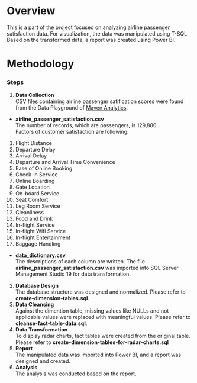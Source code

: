# Overview
This is a part of the project focused on analyzing airline passenger satisfaction data. For visualization, the data was manipulated using T-SQL.
Based on the transformed data, a report was created using Power BI.

# Methodology
### Steps
1. **Data Collection**<br>
CSV files containing airline passenger satification scores were found from the Data Playground of [Maven Analytics](https://mavenanalytics.io/data-playground).
- **airline_passenger_satisfaction.csv**<br>
The number of records, which are passengers, is 129,880.<br>
Factors of customer satisfaction are following:<br>
1. Flight Distance<br>
2. Departure Delay<br>
3. Arrival Delay<br>
4. Departure and Arrival Time Convenience<br>
5. Ease of Online Booking<br>
6. Check-in Service<br>
7. Online Boarding<br>
8. Gate Location<br>
9. On-board Service<br>
10. Seat Comfort<br>
11. Leg Room Service<br>
12. Cleanliness<br>
13. Food and Drink<br>
14. In-flight Service<br>
15. In-flight Wifi Service<br>
16. In-flight Entertainment<br>
17. Baggage Handling<br>
- **data_dictionary.csv**<br>
The descriptions of each column are written.
The file **airline_passenger_satisfaction.csv** was imported into SQL Server Management Studio 19 for data transformation.
2. **Database Design**<br>
The database structure was designed and normalized.
Please refer to **create-dimension-tables.sql**.
4. **Data Cleansing**<br>
Against the dimention table, missing values like NULLs and not applicable values were replaced with meaningful values.
Please refer to **cleanse-fact-table-data.sql**.
6. **Data Transformation**<br>
To display radar charts, fact tables were created from the original table.
Please refer to **create-dimension-tables-for-radar-charts.sql**
8. **Report**<br>
The manipulated data was imported into Power BI, and a report was designed and created.
9. **Analysis**<br>
The analysis was conducted based on the report.
